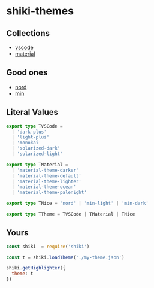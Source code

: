 # shiki-themes

## Collections

- [vscode](https://github.com/Microsoft/vscode/tree/master/extensions)
- [material](https://github.com/equinusocio/vsc-material-theme)

## Good ones

- [nord](https://github.com/arcticicestudio/nord-visual-studio-code)
- [min](https://github.com/misolori/min-theme)

## Literal Values

```ts
export type TVSCode =
  | 'dark-plus'
  | 'light-plus'
  | 'monokai'
  | 'solarized-dark'
  | 'solarized-light'

export type TMaterial =
  | 'material-theme-darker'
  | 'material-theme-default'
  | 'material-theme-lighter'
  | 'material-theme-ocean'
  | 'material-theme-palenight'

export type TNice = 'nord' | 'min-light' | 'min-dark'

export type TTheme = TVSCode | TMaterial | TNice
```

## Yours

```js
const shiki  = require('shiki')

const t = shiki.loadTheme('./my-theme.json')

shiki.getHighlighter({
  theme: t
})
```